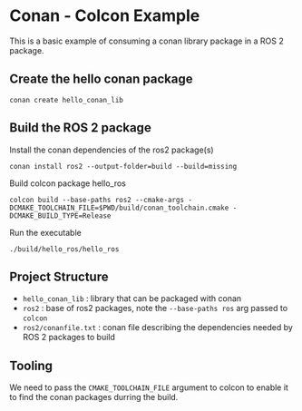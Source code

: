 # Conan - Colcon Example

This is a basic example of consuming a conan library package in a ROS 2 package.

## Create the hello conan package

```shell
conan create hello_conan_lib
```

## Build the ROS 2 package

Install the conan dependencies of the ros2 package(s)
```shell
conan install ros2 --output-folder=build --build=missing
```

Build colcon package hello_ros
```shell
colcon build --base-paths ros2 --cmake-args -DCMAKE_TOOLCHAIN_FILE=$PWD/build/conan_toolchain.cmake -DCMAKE_BUILD_TYPE=Release
```

Run the executable
```shell
./build/hello_ros/hello_ros
```

## Project Structure

- `hello_conan_lib` : library that can be packaged with conan
- `ros2` : base of ros2 packages, note the `--base-paths ros` arg passed to `colcon`
- `ros2/conanfile.txt` : conan file describing the dependencies needed by ROS 2 packages to build

## Tooling

We need to pass the `CMAKE_TOOLCHAIN_FILE` argument to colcon to enable it to find the conan packages durring the build.
